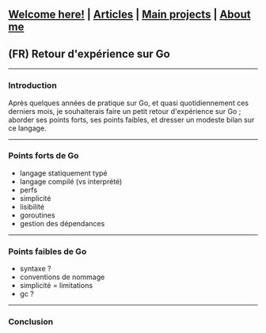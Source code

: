 ## [Welcome here!](https://vpenando.github.io) | [Articles](https://vpenando.github.io/articles.html) | [Main projects](https://vpenando.github.io/projects.html) | [About me](https://vpenando.github.io/about.html)

## (FR) Retour d'expérience sur Go

---

### Introduction
Après quelques années de pratique sur Go, et quasi quotidiennement ces derniers mois, je souhaiterais faire un petit retour d'expérience sur Go ;
aborder ses points forts, ses points faibles, et dresser un modeste bilan sur ce langage.

---

### Points forts de Go

- langage statiquement typé
- langage compilé (vs interprété)
- perfs
- simplicité
- lisibilité
- goroutines
- gestion des dépendances

---

### Points faibles de Go

- syntaxe ?
- conventions de nommage
- simplicité = limitations
- gc ?

---

### Conclusion
